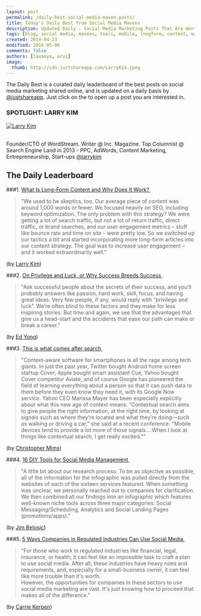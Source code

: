 ```yaml
---
layout: post
permalink: /daily-best-social-media-maven-posts/
title: Today's Daily Best from Social Media Mavens
description: Updated Daily - Social Media Marketing Posts That Are Worth Sharing
tags: [blog, social media, mavens, tools, mobile, longform, content, marketing, brands, success, skills, growth hacking]
created: 2014-04-23
modified: 2014-05-06
comments: false
authors: [lavanya, arvi]
image:
  thumb: http://cdn.justshareapp.com/LarryKim.jpeg
---
```



The Daily Best is a curated daily leaderboard of the best posts on social media marketing shared online, and is updated on a daily basis by [@justshareapp](http://twitter.com/justshareapp). Just click on the <i class="icon-link"></i> to open up a post you are interested in.

<div class="article-author-main border-box">
    <h3>SPOTLIGHT: LARRY KIM</h3>
    <a href="https://twitter.com/larrykim"><img src="http://cdn.justshareapp.com/LarryKim.jpeg" class="bio-photo large" alt="Larry Kim"></a>
    <br><br>
<p>Founder/CTO of WordStream. Writer @ Inc. Magazine. Top Columnist @ Search Engine Land in 2013 - PPC, AdWords, Content Marketing, Entrepreneurship, Start-ups <a href="https://twitter.com/larrykim">@larrykim</a> </p>
</div>

## The Daily Leaderboard

###1. [What Is Long-Form Content and Why Does It Work?&nbsp;<i class="icon-link"></i>](http://socialmediatoday.com/larrykim/2399801/what-long-form-content-and-why-does-it-work) 
>"We used to be skeptics, too. Our average piece of content was around 1,000 words or fewer. We focused heavily on SEO, including keyword optimization. The only problem with this strategy? We were getting a lot of search traffic, but not a lot of return traffic, direct traffic, or brand searches, and our user engagement metrics – stuff like bounce rate and time on site – were pretty low. 
So we switched up our tactics a bit and started incorporating more long-form articles into our content strategy. The goal was to increase user engagement – and it worked extraordinarily well."

(by [Larry Kim](https://twitter.com/larrykim))


###2.  [On Privilege and Luck, or Why Success Breeds Success&nbsp;<i class="icon-link"></i>](http://phenomena.nationalgeographic.com/2014/04/28/on-privilege-and-luck-or-why-success-breeds-success/)
>"Ask successful people about the secrets of their success, and you’ll probably answers like passion, hard work, skill, focus, and having great ideas. Very few people, if any, would reply with “privilege and luck”. We’re often blind to these factors and they make for less inspiring stories. But time and again, we see that the advantages that give us a head-start and the accidents that ease our path can make or break a career."

(by [Ed Yong](https://twitter.com/edyong209))


###3. [This is what comes after search&nbsp;<i class="icon-link"></i>](http://qz.com/205689/context-this-is-what-comes-after-search/)
>"Context-aware software for smartphones is all the rage among tech giants. In just the past year, Twitter bought Android home screen startup Cover, Apple bought smart assistant Cue, Yahoo bought Cover competitor Aviate, and of course Google has pioneered the field of learning everything about a person so that it can push data to them before they even know they need it, with its Google Now service. 
Yahoo CEO Marissa Mayer has been especially explicitly about what this new age of context means. “Contextual search aims to give people the right information, at the right time, by looking at signals such as where they’re located and what they’re doing—such as walking or driving a car,” she said at a recent conference. "Mobile devices tend to provide a lot more of those signals….When I look at things like contextual search, I get really excited.""

(by [Christopher Mims](https://twitter.com/mims))


###4. [16 DIY Tools for Social Media Management&nbsp;<i class="icon-link"></i>](http://www.business2community.com/infographics/16-diy-tools-social-media-management-0873709)
>"A little bit about our research process: To be as objective as possible, all of the information for the infographic was pulled directly from the websites of each of the sixteen services featured. When something was unclear, we personally reached out to companies for clarification. 
We then combined all our findings into an infographic which features well-known niche tools across three major categories: Social Messaging/Scheduling, Analytics and Social Landing Pages (promotions/apps)."

(by [Jim Belosic](https://twitter.com/shortstackjim))


###5. [5 Ways Companies in Regulated Industries Can Use Social Media&nbsp;<i class="icon-link"></i>](http://www.inc.com/carrie-kerpen/5-ways-companies-in-regulated-industries-can-use-social-media.html)
>"For those who work in regulated industries like financial, legal, insurance, or health, it can feel like an impossible task to craft a plan to use social media. After all, these industries have heavy rules and requirements, and, especially for a small-business owner, it can feel like more trouble than it's worth.  
However, the opportunities for companies in these sectors to use social media marketing are vast. It's just knowing how to proceed that makes all of the difference."

(by [Carrie Kerpen](https://twitter.com/carriekerpen))
